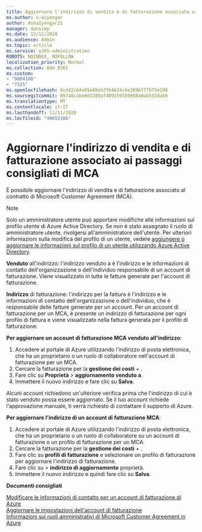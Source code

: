 ```yaml
---
title: Aggiornare l'indirizzo di vendita e di fatturazione associato ai passaggi consigliati di MCA
ms.author: v-aiyengar
author: AshaIyengar21
manager: dansimp
ms.date: 12/11/2020
ms.audience: Admin
ms.topic: article
ms.service: o365-administration
ROBOTS: NOINDEX, NOFOLLOW
localization_priority: Normal
ms.collection: Adm_O365
ms.custom:
- "9004166"
- "7325"
ms.openlocfilehash: 8cdd2c64a95e88eb2fb4624c6e2696f77b75e198
ms.sourcegitcommit: 097a8cabe0d2280af489159789988a0ab532dabb
ms.translationtype: MT
ms.contentlocale: it-IT
ms.lasthandoff: 12/11/2020
ms.locfileid: "49652186"
---
```

# <a name="update-sold-to-and-bill-to-address-associated-to-your-mca---recommended-steps"></a>Aggiornare l'indirizzo di vendita e di fatturazione associato ai passaggi consigliati di MCA

È possibile aggiornare l'indirizzo di vendita e di fatturazione associato al contratto di Microsoft Customer Agreement (MCA). 

> [!NOTE]
> Solo un amministratore utente può apportare modifiche alle informazioni sul profilo utente di Azure Active Directory. Se non è stato assegnato il ruolo di amministratore utente, rivolgersi all'amministratore dell'utente. Per ulteriori informazioni sulla modifica del profilo di un utente, vedere [aggiungere o aggiornare le informazioni sul profilo di un utente utilizzando Azure Active Directory](https://docs.microsoft.com/azure/active-directory/fundamentals/active-directory-users-profile-azure-portal).

**Venduto** all'indirizzo: l'indirizzo venduto a è l'indirizzo e le informazioni di contatto dell'organizzazione o dell'individuo responsabile di un account di fatturazione. Viene visualizzato in tutte le fatture generate per l'account di fatturazione.

**Indirizzo** di fatturazione: l'indirizzo per la fattura è l'indirizzo e le informazioni di contatto dell'organizzazione o dell'individuo, che è responsabile delle fatture generate per un account. Per un account di fatturazione per un MCA, è presente un indirizzo di fatturazione per ogni profilo di fattura e viene visualizzato nella fattura generata per il profilo di fatturazione.

**Per aggiornare un account di fatturazione MCA venduto all'indirizzo**:

1. Accedere al portale di Azure utilizzando l'indirizzo di posta elettronica, che ha un proprietario o un ruolo di collaboratore nell'account di fatturazione per un MCA.
1. Cercare la fatturazione per la **gestione dei costi**  +  .
1. Fare clic su **Proprietà**  >  **aggiornamento venduto a**.
1. Immettere il nuovo indirizzo e fare clic su **Salva**.

Alcuni account richiedono un'ulteriore verifica prima che l'indirizzo di cui è stato venduto possa essere aggiornato. Se il tuo account richiede l'approvazione manuale, ti verrà richiesto di contattare il supporto di Azure.

**Per aggiornare l'indirizzo di un account di fatturazione MCA**: 

1. Accedere al portale di Azure utilizzando l'indirizzo di posta elettronica, che ha un proprietario o un ruolo di collaboratore su un account di fatturazione o un profilo di fatturazione per un MCA.
1. Cercare la fatturazione per la **gestione dei costi**  +  .
1. Fare clic su **profili di fatturazione** e selezionare un profilo di fatturazione per aggiornare l'indirizzo di fatturazione.
1. Fare clic su  >  **indirizzo di aggiornamento** proprietà.
1. Immettere il nuovo indirizzo e quindi fare clic su **Salva**.

**Documenti consigliati**

[Modificare le informazioni di contatto per un account di fatturazione di Azure](https://docs.microsoft.com/azure/cost-management-billing/manage/change-azure-account-profile)   
[Aggiornare le impostazioni dell'account di fatturazione](https://docs.microsoft.com/microsoft-store/update-microsoft-store-for-business-account-settings)  
[Informazioni sui ruoli amministrativi di Microsoft Customer Agreement in Azure](https://docs.microsoft.com/azure/cost-management-billing/manage/understand-mca-roles)